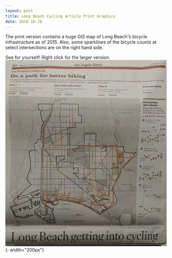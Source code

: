 ```yaml
---
layout: post
title: Long Beach Cycling Article Print Graphics
date: 2018-10-28
---
```


The print version contains a huge GIS map of Long Beach's bicycle infrastructure as of 2015. Also, some sparklines of the bicycle counts at select intersections are on the right hand side. 

See for yourself! Right click for the larger version.
![the graphics](https://raw.githubusercontent.com/leecourt98/leecourt98.github.io/master/_posts/longbeach_print_visuals_r.jpg){: width="200px"}
